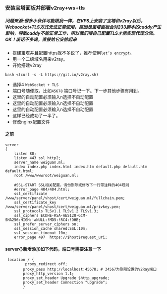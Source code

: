 ### 安装宝塔面板并部署v2ray+ws+tls
##### 问题来源:很多小伙伴可能跟我一样，在VPS上安装了宝塔和v2ray以后，Websocket+TLS方式无法正常使用，原因是宝塔面板会对233脚本的caddy产生影响，导致caddy不能正常工作，所以我们得自己配置TLS才能实现代理分流。OK！废话不多说，直接给它安排起来


- 搭建宝塔并且配置https就不多说了，推荐使用`let’s encrypt`。
 - 用一个二级域名用来v2ray。
- 开始搭建v2ray

```
bash <(curl -s -L https://git.io/v2ray.sh)
```
- 选择4 `WebSocket + TLS`
- 端口号随便取，比如`45678` 端口号记一下。下一步其他步骤有用到。
- 这里的自动配置必须输入n选择不自动配置
- 这里的自动配置必须输入n选择不自动配置
- 这里的自动配置必须输入n选择不自动配置
- 这样已经成功了一半了。
- 修改nginx配置文件

#### 之前
```
server
{
    listen 80;
	listen 443 ssl http2;
    server_name weiguan.ml;
    index index.php index.html index.htm default.php default.htm default.html;
    root /www/wwwroot/weiguan.ml;
    
    #SSL-START SSL相关配置，请勿删除或修改下一行带注释的404规则
    #error_page 404/404.html;
    ssl_certificate    /www/server/panel/vhost/cert/weiguan.ml/fullchain.pem;
    ssl_certificate_key    /www/server/panel/vhost/cert/weiguan.ml/privkey.pem;
    ssl_protocols TLSv1.1 TLSv1.2 TLSv1.3;
    ssl_ciphers ECDHE-RSA-AES128-GCM-SHA256:HIGH:!aNULL:!MD5:!RC4:!DHE;
    ssl_prefer_server_ciphers on;
    ssl_session_cache shared:SSL:10m;
    ssl_session_timeout 10m;
    error_page 497  https://$host$request_uri;

```

#### server{}新增添加如下代码，端口号需要注意一下

```
 location / {
 		 proxy_redirect off;
        proxy_pass http://localhost:45678; # 34567为刚刚设置的V2Ray端口
        proxy_http_version 1.1;
        proxy_set_header Upgrade $http_upgrade;
        proxy_set_header Connection "upgrade";
        }
```